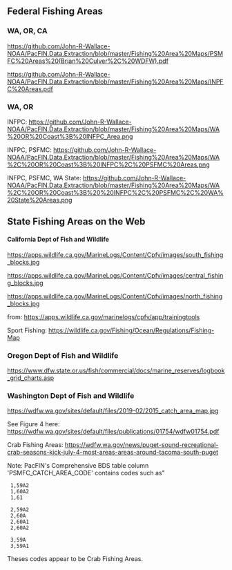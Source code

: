 ## Federal Fishing Areas

### WA, OR, CA

https://github.com/John-R-Wallace-NOAA/PacFIN.Data.Extraction/blob/master/Fishing%20Area%20Maps/PSMFC%20Areas%20(Brian%20Culver%2C%20WDFW).pdf

https://github.com/John-R-Wallace-NOAA/PacFIN.Data.Extraction/blob/master/Fishing%20Area%20Maps/INPFC%20Areas.pdf

### WA, OR

INFPC: https://github.com/John-R-Wallace-NOAA/PacFIN.Data.Extraction/blob/master/Fishing%20Area%20Maps/WA%20OR%20Coast%3B%20INFPC_Area.png

INFPC, PSFMC: https://github.com/John-R-Wallace-NOAA/PacFIN.Data.Extraction/blob/master/Fishing%20Area%20Maps/WA%2C%20OR%20Coast%3B%20INFPC%2C%20PSFMC%20Areas.png

INFPC, PSFMC, WA State: https://github.com/John-R-Wallace-NOAA/PacFIN.Data.Extraction/blob/master/Fishing%20Area%20Maps/WA%2C%20OR%20Coast%3B%20%20INFPC%2C%20PSFMC%2C%20WA%20State%20Areas.png



## State Fishing Areas on the Web

#### California Dept of Fish and Wildlife

https://apps.wildlife.ca.gov/MarineLogs/Content/Cpfv/images/south_fishing_blocks.jpg
     
https://apps.wildlife.ca.gov/MarineLogs/Content/Cpfv/images/central_fishing_blocks.jpg

https://apps.wildlife.ca.gov/MarineLogs/Content/Cpfv/images/north_fishing_blocks.jpg

from: https://apps.wildlife.ca.gov/marinelogs/cpfv/app/trainingtools

Sport Fishing: https://wildlife.ca.gov/Fishing/Ocean/Regulations/Fishing-Map


### Oregon Dept of Fish and Wildlife

https://www.dfw.state.or.us/fish/commercial/docs/marine_reserves/logbook_grid_charts.asp


### Washington Dept of Fish and Wildlife
  
https://wdfw.wa.gov/sites/default/files/2019-02/2015_catch_area_map.jpg

See Figure 4 here: https://wdfw.wa.gov/sites/default/files/publications/01754/wdfw01754.pdf

Crab Fishing Areas: https://wdfw.wa.gov/news/puget-sound-recreational-crab-seasons-kick-july-4-most-areas-areas-around-tacoma-south-puget


Note: PacFIN's Comprehensive BDS table column 'PSMFC_CATCH_AREA_CODE' contains codes such as"

     1,59A2
     1,60A2
     1,61 
     
     2,59A2
     2,60A
     2,60A1
     2,60A2
           
     3,59A      
     3,59A1
     
Theses codes appear to be Crab Fishing Areas.


